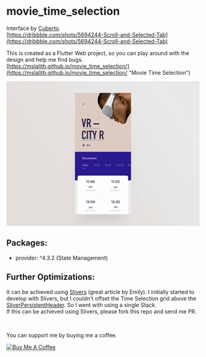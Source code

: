 # movie_time_selection

Interface by [Cuberto](https://dribbble.com/cuberto).<br>
[https://dribbble.com/shots/5694244-Scroll-and-Selected-Tab](https://dribbble.com/shots/5694244-Scroll-and-Selected-Tab)

This is created as a Flutter Web project, so you can play around with the design and help me find bugs.<br>
[https://mslalith.github.io/movie_time_selection/](https://mslalith.github.io/movie_time_selection/ "Movie Time Selection")

![Movie Time Selection](https://github.com/mslalith/movie_time_selection/blob/master/example/movie_time_selection.gif)

## Packages:

- provider: ^4.3.2 (State Management)

## Further Optimizations:

It can be achieved using [Slivers](https://medium.com/flutter/slivers-demystified-6ff68ab0296f) (great article by Emily). I initially started to develop with Slivers, but I couldn't offset the Time Selection grid above the [SliverPersistentHeader](https://api.flutter.dev/flutter/widgets/SliverPersistentHeader-class.html). So I went with using a single Stack.<br>
If this can be achieved using Slivers, please fork this repo and send me PR.

<br>

You can support me by buying me a coffee.

<a href="https://www.buymeacoffee.com/msLalith" target="_blank"><img src="https://www.buymeacoffee.com/assets/img/custom_images/orange_img.png" alt="Buy Me A Coffee" style="height: 41px !important;width: 174px !important;box-shadow: 0px 3px 2px 0px rgba(190, 190, 190, 0.5) !important;-webkit-box-shadow: 0px 3px 2px 0px rgba(190, 190, 190, 0.5) !important;" ></a>
